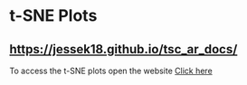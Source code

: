 # t-SNE Plots 

## https://jessek18.github.io/tsc_ar_docs/
To access the t-SNE plots open the website [Click here](https://jessek18.github.io/tsc_ar_docs/) 

